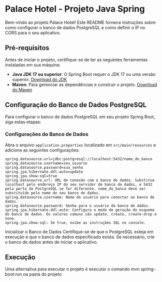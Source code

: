 # Palace Hotel - Projeto Java Spring

Bem-vindo ao projeto Palace Hotel! Este README fornece instruções sobre como configurar o banco de dados PostgreSQL e como definir o IP no CORS para o seu aplicativo.

## Pré-requisitos

Antes de iniciar o projeto, certifique-se de ter as seguintes ferramentas instaladas em sua máquina:

- **Java JDK 17 ou superior**: O Spring Boot requer o JDK 17 ou uma versão superior. [Download do JDK](https://www.oracle.com/java/technologies/javase-jdk17-downloads.html)
- **Maven**: Para gerenciar as dependências e construir o projeto. [Download do Maven](https://maven.apache.org/download.cgi)

## Configuração do Banco de Dados PostgreSQL

Para configurar o banco de dados PostgreSQL em seu projeto Spring Boot, siga estas etapas:

### Configurações do Banco de Dados

Abra o arquivo `application.properties` localizado em `src/main/resources` e adicione as seguintes configurações:

```properties
spring.datasource.url=jdbc:postgresql://localhost:5432/nome_do_banco
spring.datasource.username=seu_usuario
spring.datasource.password=sua_senha
spring.jpa.hibernate.ddl-auto=update
spring.jpa.show-sql=true
spring.datasource.url: URL de conexão com o banco de dados. Substitua localhost pelo endereço IP do seu servidor de banco de dados, e 5432 pela porta do PostgreSQL se for diferente. nome_do_banco deve ser substituído pelo nome do seu banco de dados.
spring.datasource.username: Nome de usuário para conectar ao banco de dados.
spring.datasource.password: Senha para o usuário do banco de dados.
spring.jpa.hibernate.ddl-auto: Configura o modo de geração do esquema do banco de dados. Os valores comuns são update, create, create-drop e none.
spring.jpa.show-sql: Se true, exibe as instruções SQL no console.
```

Inicializar o Banco de Dados
Certifique-se de que o PostgreSQL esteja em execução e que o banco de dados especificado exista. Se necessário, crie o banco de dados antes de iniciar o aplicativo.

## Execução
Uma alternativa para executar o projeto é executar o comando mvn spring-boot:run na pasta do projeto


